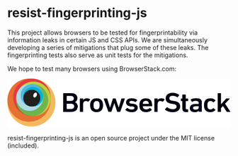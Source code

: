 # resist-fingerprinting-js

This project allows browsers to be tested for fingerprintability via information leaks in certain JS and CSS APIs. We are simultaneously developing a series of mitigations that plug some of these leaks. The fingerprinting tests also serve as unit tests for the mitigations.

We hope to test many browsers using BrowserStack.com:

<a href="https://browserstack.com"><img alt="BrowserStack logo" src="./Browserstack-logo.svg"></a>

resist-fingerprinting-js is an open source project under the MIT license (included).